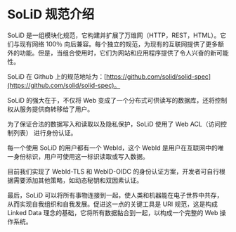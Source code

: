# SoLiD 规范介绍

SoLiD 是一组模块化规范，它构建并扩展了万维网（HTTP，REST，HTML）。它们与现有网络 100％ 向后兼容。每个独立的规范，为现有的互联网提供了更多额外的功能。但是，当组合使用时，它们为网站和应用程序提供了令人兴奋的新可能性。

SoLiD 在 Github 上的规范地址为：[https://github.com/solid/solid-spec](https://github.com/solid/solid-spec)。

SoLiD 的强大在于，不仅将 Web 变成了一个分布式可供读写的数据库，还将控制权从服务提供商转移给了用户。

为了保证合法的数据写入和读取以及隐私保护，SoLiD 使用了 Web ACL（访问控制列表） 进行身份认证。

每一个使用 SoLiD 的用户都有一个 WebId，这个 WebId 是用户在互联网中的唯一身份标识，用户可使用这一标识读取或写入数据。

目前我们实现了 WebId-TLS 和 WebID-OIDC 的身份认证方案，开发者可自行根据需要添加其他策略，如动态秘钥和双因素认证。

最后，SoLiD 可以将所有事物连接到一起，使人类和机器能在电子世界中共存，从而实现自我组织和自我发展。促进这一点的关键工具是 URI 规范，这是构成 Linked Data 理念的基础，它将所有数据黏合到一起，以构成一个完整的 Web 操作系统。
